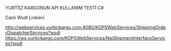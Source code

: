 YURTİÇİ KARGONUN API KULLANIM TESTİ C#

Canlı Wsdl Linkleri:

http://webservices.yurticikargo.com:8080/KOPSWebServices/ShippingOrderDispatcherServices?wsdl
https://ws.yurticikargo.com/KOPSWebServices/NgiShipmentInterfaceServices?wsdl
